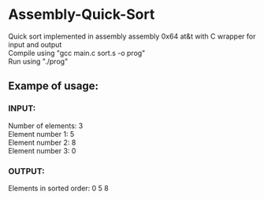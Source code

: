 # Assembly-Quick-Sort
Quick sort implemented in assembly assembly 0x64 at&amp;t with C wrapper for input and output\
Compile using "gcc main.c sort.s -o prog"\
Run using "./prog"

## Exampe of usage:

### INPUT:
Number of elements: 3\
Element number 1: 5\
Element number 2: 8\
Element number 3: 0 

### OUTPUT:
Elements in sorted order: 0 5 8
